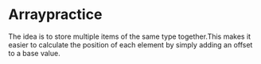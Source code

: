# Arraypractice
The idea is to store multiple items of the same type together.This makes it easier to calculate the position of each element by simply adding an offset to a base value.
